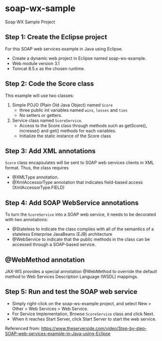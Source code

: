 # soap-wx-sample
Soap WX Sample Project

## Step 1: Create the Eclipse project

For this SOAP web services example in Java using Eclipse.
* Create a dynamic web project in Eclipse named soap-ws-example. 
* Web module version 3.1 
* Tomcat 8.5.x as the chosen runtime.

## Step 2: Code the Score class

This example will use two classes: 
1) Simple POJO (Plain Old Java Object) named `Score`
    * three public int variables named `wins`, `losses` and `ties`
    * No setters or getters.
2) Service class named `ScoreService`.
    * Access to the Score class through methods such as getScore(), increase() and get() methods for each variables. 
    * Initialize the static instance of the Score class

## Step 3: Add XML annotations

`Score` class encapsulates will be sent to SOAP web services clients in XML format. Thus, the class requires 
* @XMLType annotation. 
* @XmlAccessorType annotation that indicates field-based access (XmlAccessorType.FIELD)

## Step 4: Add SOAP WebService annotations

To turn the `ScoreService` into a SOAP web service, it needs to be decorated with two annotations: 
* @Stateless to indicate the class complies with all of the semantics of a stateless Enterprise JavaBeans (EJB) architecture 
* @WebService to indicate that the public methods in the class can be accessed through a SOAP-based service.

## @WebMethod annotation

JAX-WS provides a special annotation @WebMethod to override the default method to Web Services Description Language (WSDL) mappings.

## Step 5: Run and test the SOAP web service

* Simply right-click on the soap-ws-example project, and select New > Other > Web Services > Web Service.
* For Service Implementation, Browse `ScoreService` class and click Next.
* When it reaches Start Server, click Start Server to start the web service.

Referenced from: https://www.theserverside.com/video/Step-by-step-SOAP-web-services-example-in-Java-using-Eclipse
